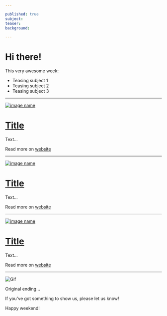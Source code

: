 ```yaml
---

published: true
subject:
teaser:
background:

---
```


# Hi there!

This very awesome week:

* Teasing subject 1
* Teasing subject 2
* Teasing subject 3

---

[![image name](path)](url)

# [Title](url)

Text...

Read more on [website](url)

---

[![image name](path)](url)

# [Title](url)

Text...

Read more on [website](url)

---

[![image name](path)](url)

# [Title](url)

Text...

Read more on [website](url)

---


![Gif](path)

Original ending...

If you've got something to show us, please let us know!

Happy weekend!
